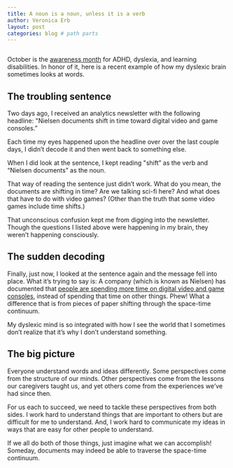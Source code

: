 ```yaml
---
title: A noun is a noun, unless it is a verb
author: Veronica Erb
layout: post
categories: blog # path parts
---
```


<a href="https://www.flickr.com/photos/26536462@N06/21449466273/in/datetaken/"><img class="alignleft size-medium wp-image-848" src="https://c2.staticflickr.com/6/5733/21449466273_015997f824_n.jpg" alt="" /></a>

October is the [awareness month](https://www.understood.org/en/community-events/blogs/news-about-understood/2015/09/25/our-october-awareness-campaign-24-hour-access-to-experts-adhd-understood-and-more) for ADHD, dyslexia, and learning disabilities. In honor of it, here is a recent example of how my dyslexic brain sometimes looks at words.

## The troubling sentence

Two days ago, I received an analytics newsletter with the following headline: "Nielsen documents shift in time toward digital video and game consoles.”

Each time my eyes happened upon the headline over over the last couple days, I didn’t decode it and then went back to something else.

<!-- continue -->

When I did look at the sentence, I kept reading "shift” as the verb and “Nielsen documents” as the noun.

That way of reading the sentence just didn’t work. What do you mean, the documents are shifting in time? Are we talking sci-fi here? And what does that have to do with video games? (Other than the truth that some video games include time shifts.)

That unconscious confusion kept me from digging into the newsletter. Though the questions I listed above were happening in my brain, they weren’t happening consciously.

## The sudden decoding

Finally, just now, I looked at the sentence again and the message fell into place. What it’s trying to say is: A company (which is known as Nielsen) has documented that [people are spending more time on digital video and game consoles](http://www.nielsen.com/us/en/insights/reports/2015/case-study-the-evolution-of-digital-video-viewership.html), instead of spending that time on other things. Phew! What a difference that is from pieces of paper shifting through the space-time continuum.

My dyslexic mind is so integrated with how I see the world that I sometimes don’t realize that it’s why I don’t understand something.

## The big picture

Everyone understand words and ideas differently. Some perspectives come from the structure of our minds. Other perspectives come from the lessons our caregivers taught us, and yet others come from the experiences we’ve had since then.

For us each to succeed, we need to tackle these perspectives from both sides. I work hard to understand things that are important to others but are difficult for me to understand. And, I work hard to communicate my ideas in ways that are easy for other people to understand.

If we all do both of those things, just imagine what we can accomplish! Someday, documents may indeed be able to traverse the space-time continuum.